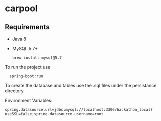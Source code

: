 # carpool

## Requirements

- Java 8

- MySQL 5.7+

      brew install mysql@5.7
      
To run the project use
 
      spring-boot:run

To create the database and tables use the .sql files under the persistance directory

Environment Variables:

  ```spring.datasource.url=jdbc:mysql://localhost:3306/hackathon_local?useSSL=false;spring.datasource.username=root```
